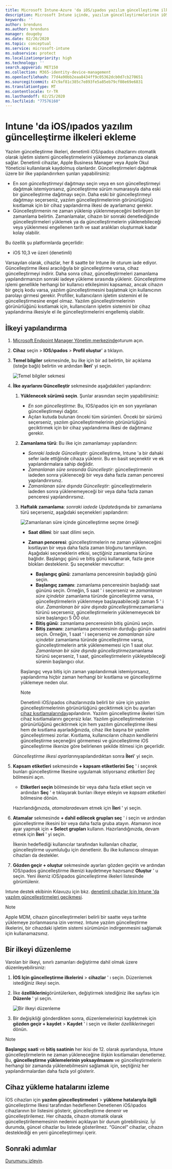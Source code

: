 ```yaml
---
title: Microsoft Intune-Azure 'da iOS/ıpados yazılım güncelleştirme ilkelerini yapılandırma | Microsoft Docs
description: Microsoft Intune içinde, yazılım güncelleştirmelerinin iOS/ıpados cihazlarına otomatik olarak ne zaman yükleneceğini kısıtlamak için bir yapılandırma ilkesi oluşturun veya ekleyin. Güncelleştirmelerin yükleneceği tarihi ve saati seçebilirsiniz. Bu ilkeyi gruplara, kullanıcılara veya cihazlara da atayarak yükleme hatalarını denetleyebilirsiniz.
keywords: ''
author: brenduns
ms.author: brenduns
manager: dougeby
ms.date: 02/20/2020
ms.topic: conceptual
ms.service: microsoft-intune
ms.subservice: protect
ms.localizationpriority: high
ms.technology: ''
search.appverid: MET150
ms.collection: M365-identity-device-management
ms.openlocfilehash: 77d4a90bb2eaa8434ff9c05362dcb0d7cb270651
ms.sourcegitcommit: 47c9af81c385c7e893fe5a85eb79cf08e69e6831
ms.translationtype: MT
ms.contentlocale: tr-TR
ms.lasthandoff: 02/25/2020
ms.locfileid: "77576160"
---
```

# <a name="add-iosipados-software-update-policies-in-intune"></a>Intune 'da iOS/ıpados yazılım güncelleştirme ilkeleri ekleme

Yazılım güncelleştirme ilkeleri, denetimli iOS/ıpados cihazlarını otomatik olarak işletim sistemi güncelleştirmelerini yüklemeye zorlamanıza olanak sağlar. Denetimli cihazlar, Apple Business Manager veya Apple Okul Yöneticisi kullanılarak kaydolmuş olanlardır. Güncelleştirmeleri dağıtmak üzere bir ilke yapılandırırken şunları yapabilirsiniz:

- En *son güncelleştirmeyi* dağıtmayı seçin veya en son güncelleştirmeyi dağıtmak istemiyorsanız, güncelleştirme sürüm numarasıyla daha eski bir güncelleştirme dağıtmayı seçin. Daha eski bir güncelleştirmeyi dağıtmayı seçerseniz, yazılım güncelleştirmelerinin görünürlüğünü kısıtlamak için bir cihaz yapılandırma ilkesi de ayarlamanız gerekir.
- Güncelleştirmenin ne zaman yüklenip yüklenmeyeceğini belirleyen bir zamanlama belirtin. Zamanlamalar, cihazın bir sonraki denetlediğinde güncelleştirmeleri yüklemek ya da güncelleştirmelerin yüklenebileceği veya yüklenmesi engellenen tarih ve saat aralıkları oluşturmak kadar kolay olabilir.

Bu özellik şu platformlarda geçerlidir:

- iOS 10,3 ve üzeri (denetimli)

Varsayılan olarak, cihazlar, her 8 saatte bir Intune ile oturum iade ediyor. Güncelleştirme ilkesi aracılığıyla bir güncelleştirme varsa, cihaz güncelleştirmeyi indirir. Daha sonra cihaz, güncelleştirmeleri zamanlama yapılandırmanızın sonraki iadeye yükleme sırasında yüklenir. Güncelleştirme işlemi genellikle herhangi bir kullanıcı etkileşimini kapsamaz, ancak cihazın bir geçiş kodu varsa, yazılım güncelleştirmesini başlatmak için kullanıcının parolayı girmesi gerekir. Profiller, kullanıcıların işletim sistemini el ile güncelleştirmesine engel olmaz. Yazılım güncelleştirmelerinin görünürlüğünü kısıtlamak için, kullanıcıların işletim sistemini bir cihaz yapılandırma ilkesiyle el ile güncelleştirmelerini engellemiş olabilir.

## <a name="configure-the-policy"></a>İlkeyi yapılandırma

1. [Microsoft Endpoint Manager Yönetim merkezinde](https://go.microsoft.com/fwlink/?linkid=2109431)oturum açın.
2. **Cihaz** seçin > **IOS/ıpados** > **Profil oluştur**' a tıklayın.
3. **Temel bilgiler** sekmesinde, bu ilke için bir ad belirtin, bir açıklama (isteğe bağlı) belirtin ve ardından **İleri**' yi seçin.

   ![Temel bilgiler sekmesi](./media/software-updates-ios/basics-tab.png)

4. **İlke ayarlarını Güncelleştir** sekmesinde aşağıdakileri yapılandırın:

   1. **Yüklenecek sürümü seçin**. Şunlar arasından seçim yapabilirsiniz:

      - *En son güncelleştirme*: Bu, IOS/ıpados için en son yayınlanan güncelleştirmeyi dağıtır.
      - Açılan kutuda bulunan önceki tüm sürümleri. Önceki bir sürümü seçerseniz, yazılım güncelleştirmelerinin görünürlüğünü geciktirmek için bir cihaz yapılandırma ilkesi de dağıtmanız gerekir.

   2. **Zamanlama türü**: Bu ilke için zamanlamayı yapılandırın:

      - *Sonraki Iadede Güncelleştir*: güncelleştirme, Intune 'a bir dahaki sefer iade ettiğinde cihaza yüklenir. Bu en basit seçenektir ve ek yapılandırmalara sahip değildir.
      - *Zamanlanan süre sırasında Güncelleştir*: güncelleştirmenin iadeden sonra yükleneceği bir veya daha fazla zaman penceresi yapılandırırsınız.
      - *Zamanlanan süre dışında Güncelleştir*: güncelleştirmelerin iadeden sonra yüklenemeyeceği bir veya daha fazla zaman penceresi yapılandırırsınız.

   3. **Haftalık zamanlama**: *sonraki iadede Update*dışında bir zamanlama türü seçerseniz, aşağıdaki seçenekleri yapılandırın:

      ![Zamanlanan süre içinde güncelleştirme seçme örneği](./media/software-updates-ios/scheduled-time.png)

      - **Saat dilimi**: bir saat dilimi seçin.
      - **Zaman penceresi**: güncelleştirmelerin ne zaman yükleneceğini kısıtlayan bir veya daha fazla zaman bloğunu tanımlayın. Aşağıdaki seçeneklerin etkisi, seçtiğiniz zamanlama türüne bağlıdır. Başlangıç günü ve bitiş günü kullanarak, fazla gece blokları desteklenir. Şu seçenekler mevcuttur:

        - **Başlangıç günü**: zamanlama penceresinin başladığı günü seçin.
        - **Başlangıç zamanı**: zamanlama penceresinin başladığı saat gününü seçin. Örneğin, 5 saat ' i seçerseniz ve *zamanlanan süre içinde*bir zamanlama türünde güncelleştirme varsa, güncelleştirmelerin yüklenmeye başlayaabileceği zaman 5 ' i olur. *Zamanlanan bir süre dışında güncelleştirme*zamanlama türünü seçerseniz, güncelleştirmelerin yüklenemeyecek bir süre başlangıcı 5 ÖÖ olur.
        - **Bitiş günü**: zamanlama penceresinin bitiş gününü seçin.
        - **Bitiş zamanı**: zamanlama penceresinin durduğu günün saatini seçin. Örneğin, 1 saat ' i seçerseniz ve *zamanlanan süre içinde*bir zamanlama türünde güncelleştirme varsa, güncelleştirmelerin artık yüklenememesi için 1 saat olur. *Zamanlanan bir süre dışında güncelleştirme*zamanlama türünü seçerseniz, 1 saat, güncelleştirmelerin yükleyebileceği sürenin başlangıcı olur.

       Başlangıç veya bitiş için zaman yapılandırmak istemiyorsanız, yapılandırma hiçbir zaman herhangi bir kısıtlama ve güncelleştirme yüklemeye neden olur.  

       > [!NOTE]
       > Denetimli iOS/ıpados cihazlarınızda belirli bir süre için yazılım güncelleştirmelerinin görünürlüğünü geciktirmek için bu ayarları [cihaz kısıtlamalarında](../configuration/device-restrictions-ios.md#general)yapılandırın. Yazılım güncelleştirme ilkeleri tüm cihaz kısıtlamalarını geçersiz kılar. Yazılım güncelleştirmelerinin görünürlüğünü geciktirmek için hem yazılım güncelleştirme ilkesi hem de kısıtlama ayarladığınızda, cihaz ilke başına bir yazılım güncelleştirmesi zorlar. Kısıtlama, kullanıcıların cihazın kendilerini güncelleştirme seçeneğini görmemesi ve güncelleştirme iOS güncelleştirme ilkenize göre belirlenen şekilde itilmesi için geçerlidir.

   *Güncelleştirme ilkesi ayarlarını*yapılandırdıktan sonra **İleri**' yi seçin.

5. **Kapsam etiketleri** sekmesinde **+ kapsam etiketlerini Seç** ' i seçerek bunları güncelleştirme Ilkesine uygulamak istiyorsanız *etiketleri Seç* bölmesini açın.

   - **Etiketleri seçin** bölmesinde bir veya daha fazla etiket seçin ve ardından **Seç** ' e tıklayarak bunları ilkeye ekleyin ve *kapsam etiketleri* bölmesine dönün.

   Hazırlandığınızda, *atamalara*devam etmek için **İleri** ' yi seçin.

6. **Atamalar** sekmesinde **+ dahil edilecek grupları seç** ' i seçin ve ardından güncelleştirme ilkesini bir veya daha fazla gruba atayın. Atamanın ince ayar yapmak için **+ Select grupları** kullanın. Hazırlandığınızda, devam etmek için **İleri** ' yi seçin.

   İlkenin hedeflediği kullanıcılar tarafından kullanılan cihazlar, güncelleştirme uyumluluğu için denetlenir. Bu ilke kullanıcısı olmayan cihazları da destekler.

7. **Gözden geçir + oluştur** sekmesinde ayarları gözden geçirin ve ardından IOS/ıpados güncelleştirme ilkenizi kaydetmeye hazırsanız **Oluştur** ' u seçin. Yeni ilkeniz iOS/ıpados güncelleştirme ilkeleri listesinde görüntülenir.

Intune destek ekibinin Kılavuzu için bkz. [denetimli cihazlar Için Intune 'da yazılım güncelleştirmeleri gecikmesi](https://techcommunity.microsoft.com/t5/Intune-Customer-Success/Delaying-visibility-of-software-updates-in-Intune-for-supervised/ba-p/345753).

> [!NOTE]
> Apple MDM, cihazın güncelleştirmeleri belirli bir saatte veya tarihte yüklemeye zorlanmasına izin vermez. Intune yazılım güncelleştirme ilkelerini, bir cihazdaki işletim sistemi sürümünün indirgenmesini sağlamak için kullanamazsınız.

## <a name="edit-a-policy"></a>Bir ilkeyi düzenleme

Varolan bir ilkeyi, sınırlı zamanları değiştirme dahil olmak üzere düzenleyebilirsiniz:

1. **İOS Için güncelleştirme ilkelerini** > **cihazlar** ' ı seçin. Düzenlemek istediğiniz ilkeyi seçin.

2. İlke **özelliklerini**görüntülerken, değiştirmek istediğiniz ilke sayfası için **Düzenle** ' yi seçin.

   ![Bir ilkeyi düzenleme](./media/software-updates-ios/edit-policy.png)

3. Bir değişikliği gönderdikten sonra, düzenlemelerinizi kaydetmek için **gözden geçir + kaydet** > **Kaydet** ' i seçin ve ilkeler *özelliklerine*geri dönün.

> [!NOTE]
> **Başlangıç saati** ve **bitiş saatinin** her ikisi de 12. olarak ayarlandıysa, Intune güncelleştirmelerin ne zaman yükleneceğine ilişkin kısıtlamaları denetlemez. Bu, **güncelleştirme yüklemelerinin yoksayılmasını** ve güncelleştirmelerin herhangi bir zamanda yüklenebilmesini sağlamak için, seçtiğiniz her yapılandırmalardan daha fazla yol gösterir.

## <a name="monitor-device-installation-failures"></a>Cihaz yükleme hatalarını izleme

<!-- 1352223 -->
İOS cihazları için **yazılım güncelleştirmeleri** > **yükleme hatalarıyla ilgili** güncelleştirme Ilkesi tarafından hedeflenen Denetlenen iOS/ıpados cihazlarının bir listesini gösterir, güncelleştirme denenir ve güncelleştirilemez. Her cihazda, cihazın otomatik olarak güncelleştirilememesinin nedenini açıklayan bir durum görebilirsiniz. İyi durumda, güncel cihazlar bu listede gösterilmez. “Güncel” cihazlar, cihazın desteklediği en yeni güncelleştirmeyi içerir.

## <a name="next-steps"></a>Sonraki adımlar

[Durumunu izleyin](../configuration/device-profile-monitor.md).
